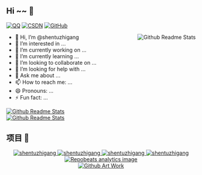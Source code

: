 
## Hi ~~ 👋

[![QQ](https://img.shields.io/badge/QQ-16003373300-3e7f9g?logo=Tencent-QQ)](tencent://message/?uin=1600337300)
[![CSDN](https://img.shields.io/badge/CSDN-Starzkg-3e7f9g?logo=bloglovin)](https://shentuzhigang.blog.csdn.net)
[![GitHub](https://img.shields.io/badge/GitHub-shentuzhigang-3e7f9g?logo=github)](https://github.com/shentuzhigang)

<a href="https://github.com/shentuzhigang">
    <img style="float: right" src="https://github-readme-stats.vercel.app/api?username=shentuzhigang&show_icons=true&&theme=dark&hide_border=true&locale=cn" alt="Github Readme Stats">
</a>


- 👋 Hi, I’m @shentuzhigang
- 👀 I’m interested in ...
- 🔭 I’m currently working on ...
- 🌱 I’m currently learning ...
- 👯 I’m looking to collaborate on ...
- 🤔 I’m looking for help with ...
- 💬 Ask me about ...
- 📫 How to reach me: ...
- 😄 Pronouns: ...
- ⚡ Fun fact: ...

<div>
    <a href="https://github.com/shentuzhigang">
        <img src="https://github-readme-stats.vercel.app/api/top-langs/?username=shentuzhigang&theme=dark&hide_border=true&locale=cn&layout=compact" alt="Github Readme Stats">
    </a>
</div>

<div>
    <a href="https://github.com/shentuzhigang">
        <img src="https://github-readme-stats.vercel.app/api/wakatime?username=shentuzhigang&theme=dark&hide_border=true&locale=cn" alt="Github Readme Stats">
    </a>
</div>

## 项目 🚀

<div align='center'>
    <a href="https://github.com/shentuzhigang/shentuzhigang">
        <img src="https://github-readme-stats.vercel.app/api/pin?username=shentuzhigang&repo=shentuzhigang&title_color=fff&icon_color=f9f9f9&text_color=9f9f9f&bg_color=151515" alt="shentuzhigang">
    </a>
    <a href="https://github.com/vuepress-star/vuepress-theme-star">
        <img src="https://github-readme-stats.vercel.app/api/pin?username=vuepress-star&repo=vuepress-theme-star&title_color=fff&icon_color=f9f9f9&text_color=9f9f9f&bg_color=151515" alt="shentuzhigang">
    </a>
    <a href="https://github.com/shentuzhigang/myzstu">
        <img src="https://github-readme-stats.vercel.app/api/pin?username=shentuzhigang&repo=myzstu&title_color=fff&icon_color=f9f9f9&text_color=9f9f9f&bg_color=151515" alt="shentuzhigang">
    </a>
    <a href="https://github.com/shentuzhigang/nexus-client-go">
        <img src="https://github-readme-stats.vercel.app/api/pin?username=shentuzhigang&repo=nexus-client-go&title_color=fff&icon_color=f9f9f9&text_color=9f9f9f&bg_color=151515" alt="shentuzhigang">
    </a>
</div>

<div align='center'>
    <a href="https://github.com/shentuzhigang">
        <img align='center' src="https://repobeats.axiom.co/api/embed/b9481013ff9e40caa0f99e2910a6331eaf754bc3.svg" alt="Repobeats analytics image">
    </a>
</div>

<div align='center'>
    <a href="https://github.com/shentuzhigang">
        <img align='center' src="https://github.com/shentuzhigang/shentuzhigang.github.io/raw/gh-pages/gitartwork.svg" alt="Github Art Work">
    </a>
</div>

<!---
shentuzhigang/shentuzhigang is a ✨ special ✨ repository because its `README.md` (this file) appears on your GitHub profile.
You can click the Preview link to take a look at your changes.
--->
